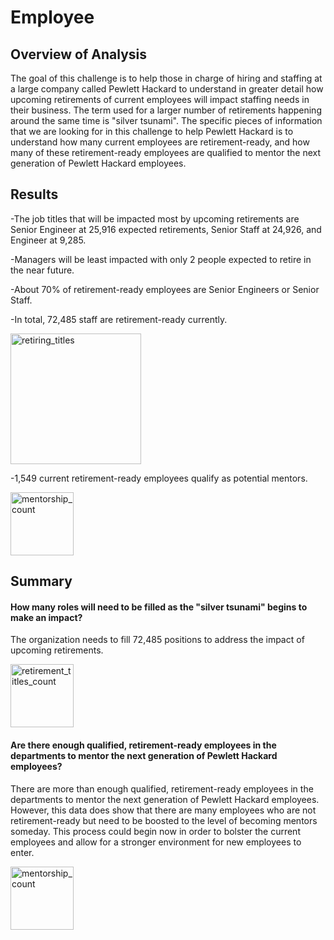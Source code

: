 # Employee 

## Overview of Analysis
The goal of this challenge is to help those in charge of hiring and staffing at a large company called Pewlett Hackard to understand in greater detail how upcoming retirements of current employees will impact staffing needs in their business. The term used for a larger number of retirements happening around the same time is "silver tsunami". The specific pieces of information that we are looking for in this challenge to help Pewlett Hackard is to understand how many current employees are retirement-ready, and how many of these retirement-ready employees are qualified to mentor the next generation of Pewlett Hackard employees.

## Results

-The job titles that will be impacted most by upcoming retirements are Senior Engineer at 25,916 expected retirements, Senior Staff at 24,926, and Engineer at 9,285.

-Managers will be least impacted with only 2 people expected to retire in the near future.

-About 70% of retirement-ready employees are Senior Engineers or Senior Staff.

-In total, 72,485 staff are retirement-ready currently. 

<img width="209" alt="retiring_titles" src="https://user-images.githubusercontent.com/114960958/203680785-3ce17faa-b963-48e7-a212-b7f18f3182f7.png">

-1,549 current retirement-ready employees qualify as potential mentors.

<img width="101" alt="mentorship_count" src="https://user-images.githubusercontent.com/114960958/203680494-80067375-2c31-4c81-81d2-bb73010a8181.png">


## Summary

#### How many roles will need to be filled as the "silver tsunami" begins to make an impact?
The organization needs to fill 72,485 positions to address the impact of upcoming retirements.

<img width="101" alt="retirement_titles_count" src="https://user-images.githubusercontent.com/114960958/203680591-81cf3229-c489-4288-9e51-5703d7ae3203.png">

#### Are there enough qualified, retirement-ready employees in the departments to mentor the next generation of Pewlett Hackard employees?
There are more than enough qualified, retirement-ready employees in the departments to mentor the next generation of Pewlett Hackard employees. However, this data does show that there are many employees who are not retirement-ready but need to be boosted to the level of becoming mentors someday. This process could begin now in order to bolster the current employees and allow for a stronger environment for new employees to enter. 

<img width="101" alt="mentorship_count" src="https://user-images.githubusercontent.com/114960958/203680650-fc29d2fd-3250-4e24-afc1-9502947e2197.png">
